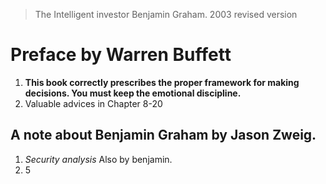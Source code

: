 > The Intelligent investor
> Benjamin Graham. 2003 revised version

# Preface by Warren Buffett
1. **This book correctly prescribes the proper framework for making decisions. You must keep the emotional discipline.**
2. Valuable advices in Chapter 8-20

## A note about Benjamin Graham by Jason Zweig.
1. *Security analysis* Also by benjamin.
2. 5 
<!--stackedit_data:
eyJoaXN0b3J5IjpbMTY4NDE2MDY2OSwtNDkwNjg2MDA4LDE2OT
Y5MzYxODZdfQ==
-->